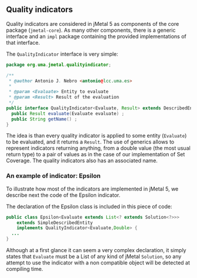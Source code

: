 ## Quality indicators

Quality indicators are considered in jMetal 5 as components of the core package (`jmetal-core`). As many other components, there is a generic interface and an `impl` package containing the provided implementations of that interface.

The `QualityIndicator` interface is very simple:

```java
package org.uma.jmetal.qualityindicator;

/**
 * @author Antonio J. Nebro <antonio@lcc.uma.es>
 *
 * @param <Evaluate> Entity to evaluate
 * @param <Result> Result of the evaluation
 */
public interface QualityIndicator<Evaluate, Result> extends DescribedEntity {
  public Result evaluate(Evaluate evaluate) ;
  public String getName() ;
}
```

The idea is than every quality indicator is applied to some entity (`Evaluate`) to be evaluated, and it returns a `Result`. The use of generics allows to represent indicators returning anything, from a double value (the most usual return type) to a pair of values as in the case of our implementation of Set Coverage. The quality indicators also has an associated name.

### An example of indicator: Epsilon

To illustrate how most of the indicators are implemented in jMetal 5, we describe next the code of the Epsilon indicator.

The declaration of the Epsilon class is included in this piece of code: 
```java
public class Epsilon<Evaluate extends List<? extends Solution<?>>>
    extends SimpleDescribedEntity
    implements QualityIndicator<Evaluate,Double> {
  ...    
}
```
Although at a first glance it can seem a very complex declaration, it simply states that `Evaluate` must be a List of any kind of jMetal `Solution`, so any attempt to use the indicator with a non compatible object will be detected at compiling time. 
